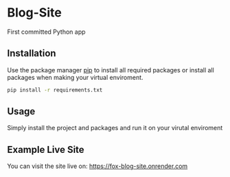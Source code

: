 # Blog-Site
First committed Python app

## Installation

Use the package manager [pip](https://pip.pypa.io/en/stable/) to install all required packages or install all packages when making your virtual enviroment.

```bash
pip install -r requirements.txt
```

## Usage

Simply install the project and packages and run it on your virutal enviroment

## Example Live Site

You can visit the site live on: https://fox-blog-site.onrender.com
